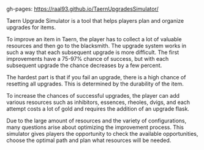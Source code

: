 gh-pages:  https://raal93.github.io/TaernUpgradesSimulator/


Taern Upgrade Simulator is a tool that helps players plan and organize upgrades for items.

To improve an item in Taern, the player has to collect a lot of valuable resources and then go to the blacksmith. The upgrade system works in such a way that each subsequent upgrade is more difficult. The first improvements have a 75-97% chance of success, but with each subsequent upgrade the chance decreases by a few percent.

The hardest part is that if you fail an upgrade, there is a high chance of resetting all upgrades. This is determined by the durability of the item.

To increase the chances of successful upgrades, the player can add various resources such as inhibitors, essences, rheoles, dvigs, and each attempt costs a lot of gold and requires the addition of an upgrade flask.

Due to the large amount of resources and the variety of configurations, many questions arise about optimizing the improvement process. This simulator gives players the opportunity to check the available opportunities, choose the optimal path and plan what resources will be needed.
